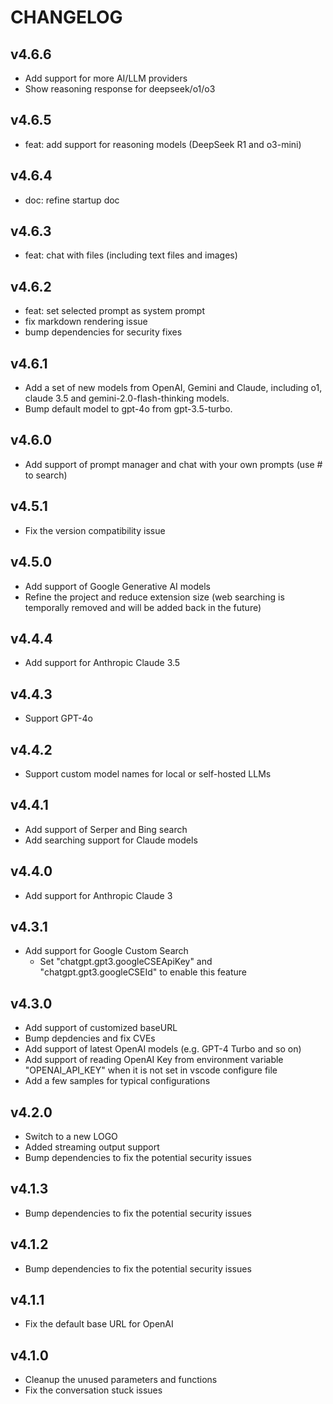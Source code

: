 # CHANGELOG

## v4.6.6

* Add support for more AI/LLM providers
* Show reasoning response for deepseek/o1/o3

## v4.6.5

* feat: add support for reasoning models (DeepSeek R1 and o3-mini)

## v4.6.4

* doc: refine startup doc

## v4.6.3

* feat: chat with files (including text files and images)

## v4.6.2

* feat: set selected prompt as system prompt
* fix markdown rendering issue
* bump dependencies for security fixes

## v4.6.1

* Add a set of new models from OpenAI, Gemini and Claude, including o1, claude 3.5 and gemini-2.0-flash-thinking models.
* Bump default model to gpt-4o from gpt-3.5-turbo.

## v4.6.0

* Add support of prompt manager and chat with your own prompts (use # to search)

## v4.5.1

* Fix the version compatibility issue

## v4.5.0

* Add support of Google Generative AI models
* Refine the project and reduce extension size (web searching is temporally removed and will be added back in the future)

## v4.4.4

* Add support for Anthropic Claude 3.5

## v4.4.3

* Support GPT-4o

## v4.4.2

* Support custom model names for local or self-hosted LLMs

## v4.4.1

* Add support of Serper and Bing search
* Add searching support for Claude models

## v4.4.0

* Add support for Anthropic Claude 3

## v4.3.1

* Add support for Google Custom Search
  * Set "chatgpt.gpt3.googleCSEApiKey" and "chatgpt.gpt3.googleCSEId" to enable this feature

## v4.3.0

* Add support of customized baseURL
* Bump depdencies and fix CVEs
* Add support of latest OpenAI models (e.g. GPT-4 Turbo and so on)
* Add support of reading OpenAI Key from environment variable "OPENAI_API_KEY" when it is not set in vscode configure file
* Add a few samples for typical configurations

## v4.2.0

* Switch to a new LOGO
* Added streaming output support
* Bump dependencies to fix the potential security issues

## v4.1.3

* Bump dependencies to fix the potential security issues

## v4.1.2

* Bump dependencies to fix the potential security issues

## v4.1.1

* Fix the default base URL for OpenAI

## v4.1.0

* Cleanup the unused parameters and functions
* Fix the conversation stuck issues
